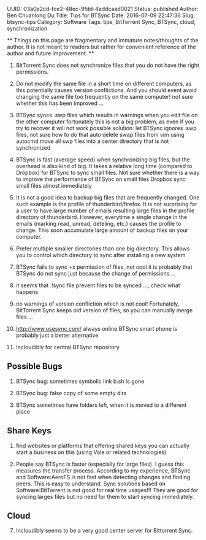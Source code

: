 UUID: 03a0e2cd-fce2-48ec-9fdd-4addcaad0021
Status: published
Author: Ben Chuanlong Du
Title: Tips for BTSync
Date: 2016-07-09 22:47:36
Slug: btsync-tips
Category: Software
Tags: tips, BitTorrent Sync, BTSync, cloud, synchronization

**
Things on this page are fragmentary and immature notes/thoughts of the author. 
It is not meant to readers but rather for convenient reference of the author and future improvement.
**
 
1. BitTorrent Sync does not synchronize files that you do not have the right permissions.

2. Do not modify the same file in a short time on different computers,
as this potentially causes version conflictions.
And you should event avoid changing the same file too frequently on the same computer!
not sure whether this has been improved ...

3. BTSync syncs .swp files which results in warnings when you edit file on the other computer
fortunately this is not a big problem, as even if you try to recover it will not work
possible solution: let BTSync ignores .swp files, not sure how to do that
auto delete swap files from vim using autocmd
move all swp files into a center directory that is not synchronized

4. BTSync is fast (average speed) when synchronizing big files,
but the overhead is also kind of big.
It takes a relative long time (compared to Dropbox) for BTSync to sync small files.
Not sure whether there is a way to improve the performance of BTSync on small files
Dropbox sync small files almost immediately


5. It is not a good idea to backup big files that are frequently changed.
One such example is the profile of thunderbird/firefox.
It is not surprising for a user to have large number of emails resulting large files 
in the profile directory of thunderbird. 
However, everytime a single change in the emails (marking read, unread, deteling, etc.) 
causes the profile to change. 
This soon accumulate large amount of backup files on your computer.

6. Prefer multiple smaller directories than one big directory.
This allows you to control which directory to sync after installing a new system 

7. BTSync fails to sync +x permission of files, not cool
it is probably that BTSync do not sync just because the change of permissions ...

4. it seems that .!sync file prevent files to be synced ..., check what happens

5. no warnings of version confliction which is not cool!
Fortunately, BitTorrent Sync keeps old version of files, so you can manually merge files ...

6. http://www.usesync.com/ always online BTSync
smart phone is probably just a better alternative

7. Incloudibly for central BTSync repository

## Possible Bugs

1. BTSync bug: sometimes symbolic link b.sh is gone

2. BTSync bug: false copy of some empty dirs

3. BTSync sometimes have folders left, when it is moved to a different place

## Share Keys

1. find websites or platforms that offering shared keys
you can actually start a business on this (using Vole or related technologies)

7. People say BTSync is faster (especially for large files).
I guess this measures the transfer process. 
According to my experience, BTSync and Software:AeroFS is not fast when detecting changes and finding peers.
This is easy to understand.
Sync solutions based on Software:BitTorrent is not good for real time usages!!!
They are good for syncing larges files but no need for them to start syncing immediately. 

## Cloud

7. Incloudibly seems to be a very good center server for Bittorrent Sync.

